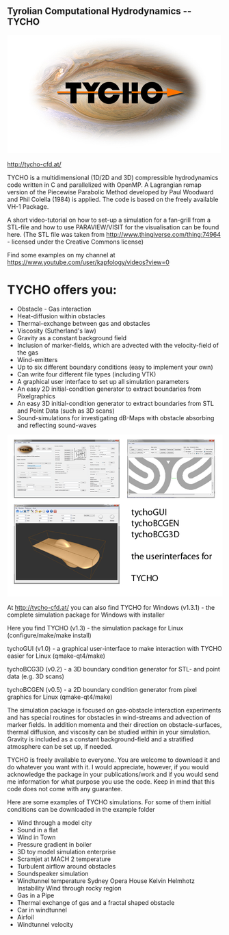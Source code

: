 ## Tyrolian Computational Hydrodynamics -- TYCHO

![Tycho](https://github.com/kapferer/tycho_cfd/blob/master/tycho_logo.jpg "Tycho Logo")

http://tycho-cfd.at/

TYCHO is a multidimensional (1D/2D and 3D) compressible hydrodynamics code written in C and parallelized with OpenMP. A Lagrangian remap version of the Piecewise Parabolic Method developed by Paul Woodward and Phil Colella (1984) is applied. The code is based on the freely available VH-1 Package.

A short video-tutorial on how to set-up a simulation for a fan-grill from a STL-file and how to use PARAVIEW/VISIT for the visualisation can be found here.
(The STL file was taken from http://www.thingiverse.com/thing:74964 - licensed under the Creative Commons license)

Find some examples on my channel at https://www.youtube.com/user/kapfology/videos?view=0


# TYCHO offers you:

* Obstacle - Gas interaction 
* Heat-diffusion within obstacles
* Thermal-exchange between gas and obstacles
* Viscosity (Sutherland's law)
* Gravity as a constant background field
* Inclusion of marker-fields, which are advected with the velocity-field of the gas
* Wind-emitters
* Up to six different boundary conditions (easy to implement your own)
* Can write four different file types (including VTK)
* A graphical user interface to set up all simulation parameters
* An easy 2D initial-condition generator to extract boundaries from Pixelgraphics
* An easy 3D initial-condition generator to extract boundaries from STL and Point Data (such as 3D scans)
* Sound-simulations for investigating dB-Maps with obstacle absorbing and reflecting sound-waves

![Tycho GUI Tools](https://github.com/kapferer/tycho_cfd/blob/master/inde_image.png "Tycho GUI Tools")

At http://tycho-cfd.at/  you can also find TYCHO for Windows (v1.3.1) - the complete simulation package for Windows with installer

Here you find TYCHO (v1.3) - the simulation package for Linux (configure/make/make install)

tychoGUI (v1.0) - a graphical user-interface to make interaction with TYCHO easier for Linux (qmake-qt4/make)

tychoBCG3D (v0.2) - a 3D boundary condition generator for STL- and point data (e.g. 3D scans)

tychoBCGEN (v0.5) - a 2D boundary condition generator from pixel graphics for Linux (qmake-qt4/make)

The simulation package is focused on gas-obstacle interaction experiments and has special routines for obstacles in wind-streams and advection of marker fields. In addition momenta and their direction on obstacle-surfaces, thermal diffusion, and viscosity can be studied within in your simulation. Gravity is included as a constant background-field and a stratified atmosphere can be set up, if needed.

TYCHO is freely available to everyone. You are welcome to download it and do whatever you want with it. I would appreciate, however, if you would acknowledge the package in your publications/work and if you would send me information for what purpose you use the code. Keep in mind that this code does not come with any guarantee.

Here are some examples of TYCHO simulations. For some of them initial conditions can be downloaded in the example folder

* Wind through a model city
* Sound in a flat
* Wind in Town
* Pressure gradient in boiler
* 3D toy model simulation enterprise
* Scramjet at MACH 2 temperature
* Turbulent airflow around obstacles 
* Soundspeaker simulation
* Windtunnel temperature	Sydney Opera House	Kelvin Helmhotz Instability	Wind through rocky region
* Gas in a Pipe
* Thermal exchange of gas and a fractal shaped obstacle
* Car in windtunnel
* Airfoil
* Windtunnel velocity
 
